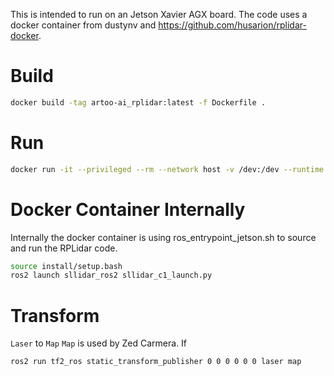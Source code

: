 This is intended to run on an Jetson Xavier AGX board.  The
code uses a docker container from dustynv and https://github.com/husarion/rplidar-docker.

# Build
```bash
docker build -tag artoo-ai_rplidar:latest -f Dockerfile .
```


# Run
```bash
docker run -it --privileged --rm --network host -v /dev:/dev --runtime nvidia artoo-ai_rplidar:latest
```


# Docker Container Internally
Internally the docker container is using ros_entrypoint_jetson.sh to source
and run the RPLidar code.
```bash
source install/setup.bash
ros2 launch sllidar_ros2 sllidar_c1_launch.py
```


# Transform
`Laser` to `Map`
`Map` is used by Zed Carmera.  If
```bash
ros2 run tf2_ros static_transform_publisher 0 0 0 0 0 0 laser map
```